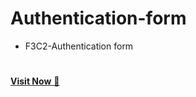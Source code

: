 # Authentication-form
- F3C2-Authentication form
#
<a href = "https://shubham2511github.github.io/Authentication-form/">**Visit Now** 🚀</a>

